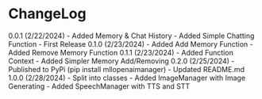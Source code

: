 ChangeLog
=========
0.0.1 (2/22/2024)
    - Added Memory & Chat History
    - Added Simple Chatting Function
    - First Release
0.1.0 (2/23/2024)
    - Added Add Memory Function
    - Added Remove Memory Function
0.1.1 (2/23/2024)
    - Added Function Context
    - Added Simpler Memory Add/Removing
0.2.0 (2/25/2024)
    - Published to PyPi (pip install mllopenaimanager)
    - Updated README.md
1.0.0 (2/28/2024)
    - Split into classes
    - Added ImageManager with Image Generating
    - Added SpeechManager with TTS and STT